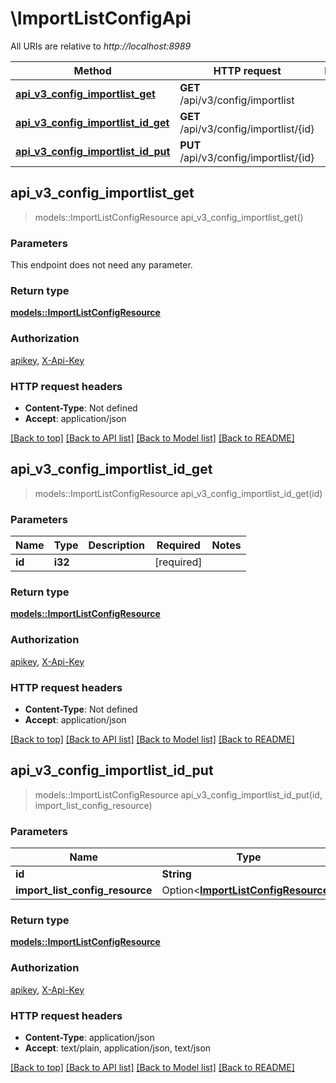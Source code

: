 # \ImportListConfigApi

All URIs are relative to *http://localhost:8989*

Method | HTTP request | Description
------------- | ------------- | -------------
[**api_v3_config_importlist_get**](ImportListConfigApi.md#api_v3_config_importlist_get) | **GET** /api/v3/config/importlist | 
[**api_v3_config_importlist_id_get**](ImportListConfigApi.md#api_v3_config_importlist_id_get) | **GET** /api/v3/config/importlist/{id} | 
[**api_v3_config_importlist_id_put**](ImportListConfigApi.md#api_v3_config_importlist_id_put) | **PUT** /api/v3/config/importlist/{id} | 



## api_v3_config_importlist_get

> models::ImportListConfigResource api_v3_config_importlist_get()


### Parameters

This endpoint does not need any parameter.

### Return type

[**models::ImportListConfigResource**](ImportListConfigResource.md)

### Authorization

[apikey](../README.md#apikey), [X-Api-Key](../README.md#X-Api-Key)

### HTTP request headers

- **Content-Type**: Not defined
- **Accept**: application/json

[[Back to top]](#) [[Back to API list]](../README.md#documentation-for-api-endpoints) [[Back to Model list]](../README.md#documentation-for-models) [[Back to README]](../README.md)


## api_v3_config_importlist_id_get

> models::ImportListConfigResource api_v3_config_importlist_id_get(id)


### Parameters


Name | Type | Description  | Required | Notes
------------- | ------------- | ------------- | ------------- | -------------
**id** | **i32** |  | [required] |

### Return type

[**models::ImportListConfigResource**](ImportListConfigResource.md)

### Authorization

[apikey](../README.md#apikey), [X-Api-Key](../README.md#X-Api-Key)

### HTTP request headers

- **Content-Type**: Not defined
- **Accept**: application/json

[[Back to top]](#) [[Back to API list]](../README.md#documentation-for-api-endpoints) [[Back to Model list]](../README.md#documentation-for-models) [[Back to README]](../README.md)


## api_v3_config_importlist_id_put

> models::ImportListConfigResource api_v3_config_importlist_id_put(id, import_list_config_resource)


### Parameters


Name | Type | Description  | Required | Notes
------------- | ------------- | ------------- | ------------- | -------------
**id** | **String** |  | [required] |
**import_list_config_resource** | Option<[**ImportListConfigResource**](ImportListConfigResource.md)> |  |  |

### Return type

[**models::ImportListConfigResource**](ImportListConfigResource.md)

### Authorization

[apikey](../README.md#apikey), [X-Api-Key](../README.md#X-Api-Key)

### HTTP request headers

- **Content-Type**: application/json
- **Accept**: text/plain, application/json, text/json

[[Back to top]](#) [[Back to API list]](../README.md#documentation-for-api-endpoints) [[Back to Model list]](../README.md#documentation-for-models) [[Back to README]](../README.md)

